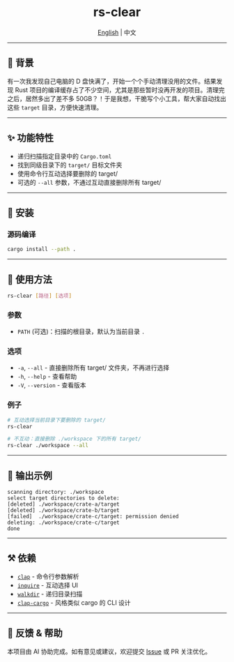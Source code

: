 <div align="center">

# rs-clear

[English](./README.md) | 中文

</div>

---

## 📝 背景

有一次我发现自己电脑的 D 盘快满了，开始一个个手动清理没用的文件。结果发现 Rust 项目的编译缓存占了不少空间，尤其是那些暂时没再开发的项目。清理完之后，居然多出了差不多 50GB？！于是我想，干脆写个小工具，帮大家自动找出这些 `target` 目录，方便快速清理。

---

## ✨ 功能特性

* 递归扫描指定目录中的 `Cargo.toml`
* 找到同级目录下的 `target/` 目标文件夹
* 使用命令行互动选择要删除的 target/
* 可选的 `--all` 参数，不通过互动直接删除所有 target/

---

## 📂 安装

### 源码编译

```sh
cargo install --path .
```

---

## 🚀 使用方法

```sh
rs-clear [路径] [选项]
```

### 参数

* `PATH` (可选)：扫描的根目录，默认为当前目录 `.`

### 选项

* `-a`, `--all` - 直接删除所有 target/ 文件夹，不再进行选择
* `-h`, `--help` - 查看帮助
* `-V`, `--version` - 查看版本

### 例子

```sh
# 互动选择当前目录下要删除的 target/
rs-clear

# 不互动：直接删除 ./workspace 下的所有 target/
rs-clear ./workspace --all
```

---

## 🧰 输出示例

```
scanning directory: ./workspace
select target directories to delete:
[deleted] ./workspace/crate-a/target
[deleted] ./workspace/crate-b/target
[failed]  ./workspace/crate-c/target: permission denied
deleting: ./workspace/crate-c/target
done
```

---

## ⚒️ 依赖

* [`clap`](https://crates.io/crates/clap) - 命令行参数解析
* [`inquire`](https://crates.io/crates/inquire) - 互动选择 UI
* [`walkdir`](https://crates.io/crates/walkdir) - 递归目录扫描
* [`clap-cargo`](https://crates.io/crates/clap-cargo) - 风格类似 cargo 的 CLI 设计

---

## 📍 反馈 & 帮助

本项目由 AI 协助完成。如有意见或建议，欢迎提交 [Issue](https://github.com/yuyayang02/rs-clear/issues) 或 PR 关注优化。
